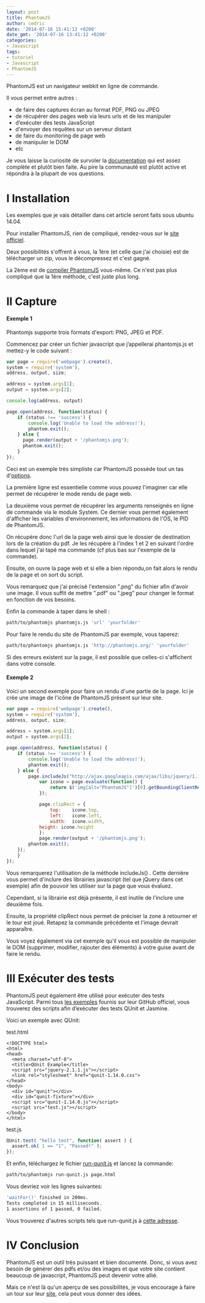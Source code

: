 ```yaml
---
layout: post
title: PhantomJS
author: cedric
date: '2014-07-16 15:41:12 +0200'
date_gmt: '2014-07-16 13:41:12 +0200'
categories:
- Javascript
tags:
- tutoriel
- Javascript
- PhantomJS
---
```


PhantomJS est un navigateur webkit en ligne de commande.

Il vous permet entre autres :

-   de faire des captures écran au format PDF, PNG ou JPEG
-   de récupérer des pages web via leurs urls et de les manipuler
-   d’exécuter des tests JavaScript
-   d'envoyer des requêtes sur un serveur distant
-   de faire du monitoring de page web
-   de manipuler le DOM
-   etc

Je vous laisse la curiosité de survoler la [documentation](http://phantomjs.org/documentation/ "documentation") qui est assez complète et plutôt bien faite. Au pire la communauté est plutôt active et répondra à la plupart de vos questions.

I Installation
==============

Les exemples que je vais détailler dans cet article seront faits sous ubuntu 14.04.

Pour installer PhantomJS, rien de compliqué, rendez-vous sur le [site officiel](http://phantomjs.org/download.html "install").

Deux possibilités s'offrent à vous, la 1ère (et celle que j'ai choisie) est de télécharger un zip, vous le décompressez et c'est gagné.

La 2ème est de [compiler PhantomJS](http://phantomjs.org/build.html "compiler") vous-même. Ce n'est pas plus compliqué que la 1ère méthode, c'est juste plus long.

II Capture
==========

#### Exemple 1

Phantomjs supporte trois formats d'export: PNG, JPEG et PDF.

Commencez par créer un fichier javascript que j’appellerai phantomjs.js et mettez-y le code suivant :

```js
var page = require('webpage').create(),
system = require('system'),
address, output, size;

address = system.args[1];
output = system.args[2];

console.log(address, output)

page.open(address, function(status) {
    if (status !== 'success') {
        console.log('Unable to load the address!');
        phantom.exit();
    } else {
      page.render(output + '/phantomjs.png');
      phantom.exit();
    }
});
```

Ceci est un exemple très simpliste car PhantomJS possède tout un tas d'[options](http://phantomjs.org/api/webpage/ "options phantomjs").

La première ligne est essentielle comme vous pouvez l'imaginer car elle permet de récupérer le mode rendu de page web.

La deuxième vous permet de récupérer les arguments renseignés en ligne de commande via le module System. Ce dernier vous permet également d'afficher les variables d'environnement, les informations de l'OS, le PID de PhantomJS.

On récupère donc l'url de la page web ainsi que le dossier de destination lors de la création du pdf. Je les récupère à l'index 1 et 2 en suivant l'ordre dans lequel j'ai tapé ma commande (cf plus bas sur l'exemple de la commande).

Ensuite, on ouvre la page web et si elle a bien répondu,on fait alors le rendu de la page et on sort du script.

Vous remarquez que j'ai précisé l'extension ".png" du fichier afin d'avoir une image. Il vous suffit de mettre ".pdf" ou ".jpeg" pour changer le format en fonction de vos besoins.

Enfin la commande à taper dans le shell :

```sh
path/to/phantomjs phantomjs.js 'url' 'yourfolder'
```

Pour faire le rendu du site de PhantomJS par exemple, vous taperez:

```sh
path/to/phantomjs phantomjs.js 'http://phantomjs.org/' 'yourfolder'
```

Si des erreurs existent sur la page, il est possible que celles-ci s'affichent dans votre console.

#### Exemple 2

Voici un second exemple pour faire un rendu d'une partie de la page. Ici je crée une image de l'icône de PhantomJS présent sur leur site.

```js
var page = require('webpage').create(),
system = require('system'),
address, output, size;

address = system.args[1];
output = system.args[2];

page.open(address, function(status) {
    if (status !== 'success') {
        console.log('Unable to load the address!');
        phantom.exit();
    } else {
        page.includeJs("http://ajax.googleapis.com/ajax/libs/jquery/1.11.1/jquery.min.js", function() {
            var icone = page.evaluate(function() {
                return $('img[alt="PhantomJS"]')[0].getBoundingClientRect();
            });

            page.clipRect = {
                top:    icone.top,
                left:   icone.left,
                width:  icone.width,
            height: icone.height
            };
            page.render(output + '/phantomjs.png');
        phantom.exit();
    });
    }
});
```

Vous remarquerez l'utilisation de la méthode includeJs() . Cette dernière vous permet d'inclure des librairies javascript (tel que jQuery dans cet exemple) afin de pouvoir les utiliser sur la page que vous évaluez.

Cependant, si la librairie est déjà présente, il est inutile de l'inclure une deuxième fois.

Ensuite, la propriété clipRect nous permet de préciser la zone à retourner et le tour est joué. Retapez la commande précédente et l'image devrait apparaître.

Vous voyez également via cet exemple qu'il vous est possible de manipuler le DOM (supprimer, modifier, rajouter des éléments) à votre guise avant de faire le rendu.

III Exécuter des tests
======================

PhantomJS peut également être utilisé pour exécuter des tests JavaScript. Parmi tous [les exemples](https://github.com/ariya/phantomjs/tree/master/examples "exemples") fournis sur leur GitHub officiel, vous trouverez des scripts afin d’exécuter des tests QUnit et Jasmine.

Voici un exemple avec QUnit:

test.html

```xhtml
<!DOCTYPE html>
<html>
<head>
  <meta charset="utf-8">
  <title>QUnit Example</title>
  <script src="jquery-2.1.1.js"></script>
  <link rel="stylesheet" href="qunit-1.14.0.css">
</head>
<body>
  <div id="qunit"></div>
  <div id="qunit-fixture"></div>
  <script src="qunit-1.14.0.js"></script>
  <script src="test.js"></script>
</body>
</html>
```

test.js

```js
QUnit.test( "hello test", function( assert ) {
  assert.ok( 1 == "1", "Passed!" );
});
```

Et enfin, téléchargez le fichier [run-qunit.js](https://github.com/ariya/phantomjs/blob/master/examples/run-qunit.js "run-qunit.js") et lancez la commande:

```sh
path/to/phantomjs run-qunit.js page.html
```

Vous devriez voir les lignes suivantes:

```sh
'waitFor()' finished in 200ms.
Tests completed in 15 milliseconds.
1 assertions of 1 passed, 0 failed.
```

Vous trouverez d'autres scripts tels que run-qunit.js à [cette adresse](https://github.com/jonkemp/qunit-phantomjs-runner "qunit-phantomjs-runner").

IV Conclusion
==============

PhantomJS est un outil très puissant et bien documenté. Donc, si vous avez besoin de générer des pdfs et/ou des images et que votre site contient beaucoup de javascript, PhantomJS peut devenir votre allié.

Mais ce n'est là qu'un aperçu de ses possibilités, je vous encourage à faire un tour sur leur [site](http://phantomjs.org/examples/index.html "documentation"), cela peut vous donner des idées.

 
